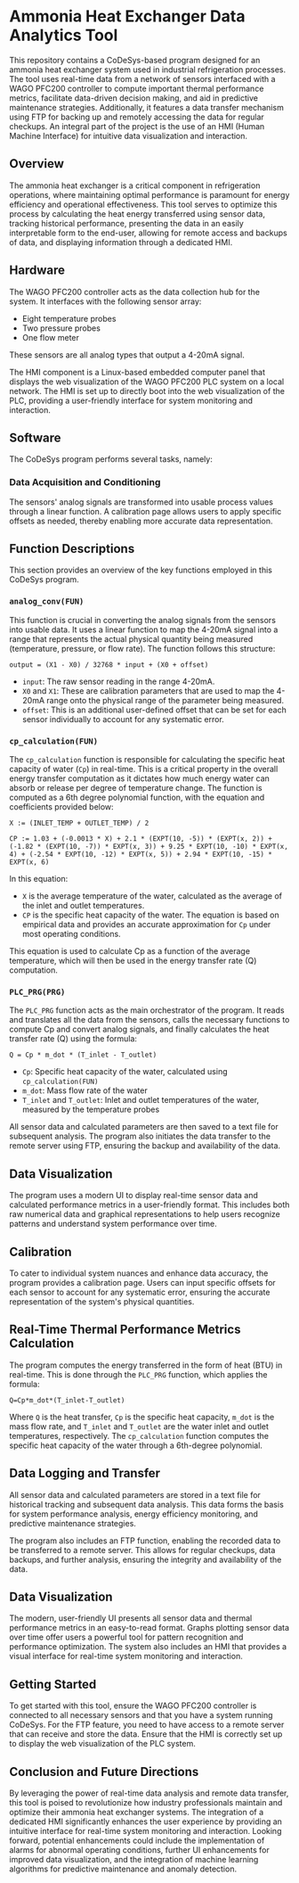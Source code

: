 # Ammonia Heat Exchanger Data Analytics Tool

This repository contains a CoDeSys-based program designed for an ammonia heat exchanger system used in industrial refrigeration processes. The tool uses real-time data from a network of sensors interfaced with a WAGO PFC200 controller to compute important thermal performance metrics, facilitate data-driven decision making, and aid in predictive maintenance strategies. Additionally, it features a data transfer mechanism using FTP for backing up and remotely accessing the data for regular checkups. An integral part of the project is the use of an HMI (Human Machine Interface) for intuitive data visualization and interaction.

## Overview

The ammonia heat exchanger is a critical component in refrigeration operations, where maintaining optimal performance is paramount for energy efficiency and operational effectiveness. This tool serves to optimize this process by calculating the heat energy transferred using sensor data, tracking historical performance, presenting the data in an easily interpretable form to the end-user, allowing for remote access and backups of data, and displaying information through a dedicated HMI.

## Hardware

The WAGO PFC200 controller acts as the data collection hub for the system. It interfaces with the following sensor array:
- Eight temperature probes
- Two pressure probes
- One flow meter

These sensors are all analog types that output a 4-20mA signal.

The HMI component is a Linux-based embedded computer panel that displays the web visualization of the WAGO PFC200 PLC system on a local network. The HMI is set up to directly boot into the web visualization of the PLC, providing a user-friendly interface for system monitoring and interaction.

## Software 

The CoDeSys program performs several tasks, namely:

### Data Acquisition and Conditioning

The sensors' analog signals are transformed into usable process values through a linear function. A calibration page allows users to apply specific offsets as needed, thereby enabling more accurate data representation.



## Function Descriptions

This section provides an overview of the key functions employed in this CoDeSys program.

### `analog_conv(FUN)`

This function is crucial in converting the analog signals from the sensors into usable data. It uses a linear function to map the 4-20mA signal into a range that represents the actual physical quantity being measured (temperature, pressure, or flow rate). The function follows this structure:

`output = (X1 - X0) / 32768 * input + (X0 + offset)`

- `input`: The raw sensor reading in the range 4-20mA.
- `X0` and `X1`: These are calibration parameters that are used to map the 4-20mA range onto the physical range of the parameter being measured.
- `offset`: This is an additional user-defined offset that can be set for each sensor individually to account for any systematic error.

### `cp_calculation(FUN)`

The `cp_calculation` function is responsible for calculating the specific heat capacity of water (`Cp`) in real-time. This is a critical property in the overall energy transfer computation as it dictates how much energy water can absorb or release per degree of temperature change. The function is computed as a 6th degree polynomial function, with the equation and coefficients provided below:

`X := (INLET_TEMP + OUTLET_TEMP) / 2`

`CP := 1.03 + (-0.0013 * X) + 2.1 * (EXPT(10, -5)) * (EXPT(x, 2)) + (-1.82 * (EXPT(10, -7)) * EXPT(x, 3)) + 9.25 * EXPT(10, -10) * EXPT(x, 4) + (-2.54 * EXPT(10, -12) * EXPT(x, 5)) + 2.94 * EXPT(10, -15) * EXPT(x, 6)`

In this equation:

- `X` is the average temperature of the water, calculated as the average of the inlet and outlet temperatures.
- `CP` is the specific heat capacity of the water. The equation is based on empirical data and provides an accurate approximation for `Cp` under most operating conditions.
  
This equation is used to calculate Cp as a function of the average temperature, which will then be used in the energy transfer rate (Q) computation.

### `PLC_PRG(PRG)`

The `PLC_PRG` function acts as the main orchestrator of the program. It reads and translates all the data from the sensors, calls the necessary functions to compute Cp and convert analog signals, and finally calculates the heat transfer rate (Q) using the formula:

`Q = Cp * m_dot * (T_inlet - T_outlet)`

- `Cp`: Specific heat capacity of the water, calculated using `cp_calculation(FUN)`
- `m_dot`: Mass flow rate of the water
- `T_inlet` and `T_outlet`: Inlet and outlet temperatures of the water, measured by the temperature probes

All sensor data and calculated parameters are then saved to a text file for subsequent analysis. The program also initiates the data transfer to the remote server using FTP, ensuring the backup and availability of the data.

## Data Visualization 

The program uses a modern UI to display real-time sensor data and calculated performance metrics in a user-friendly format. This includes both raw numerical data and graphical representations to help users recognize patterns and understand system performance over time.

## Calibration

To cater to individual system nuances and enhance data accuracy, the program provides a calibration page. Users can input specific offsets for each sensor to account for any systematic error, ensuring the accurate representation of the system's physical quantities.


## Real-Time Thermal Performance Metrics Calculation

The program computes the energy transferred in the form of heat (BTU) in real-time. This is done through the `PLC_PRG` function, which applies the formula:

`Q=Cp*m_dot*(T_inlet-T_outlet)`

Where `Q` is the heat transfer, `Cp` is the specific heat capacity, `m_dot` is the mass flow rate, and `T_inlet` and `T_outlet` are the water inlet and outlet temperatures, respectively. The `cp_calculation` function computes the specific heat capacity of the water through a 6th-degree polynomial.

## Data Logging and Transfer

All sensor data and calculated parameters are stored in a text file for historical tracking and subsequent data analysis. This data forms the basis for system performance analysis, energy efficiency monitoring, and predictive maintenance strategies.

The program also includes an FTP function, enabling the recorded data to be transferred to a remote server. This allows for regular checkups, data backups, and further analysis, ensuring the integrity and availability of the data.

## Data Visualization 

The modern, user-friendly UI presents all sensor data and thermal performance metrics in an easy-to-read format. Graphs plotting sensor data over time offer users a powerful tool for pattern recognition and performance optimization. The system also includes an HMI that provides a visual interface for real-time system monitoring and interaction.

## Getting Started

To get started with this tool, ensure the WAGO PFC200 controller is connected to all necessary sensors and that you have a system running CoDeSys. For the FTP feature, you need to have access to a remote server that can receive and store the data. Ensure that the HMI is correctly set up to display the web visualization of the PLC system.

## Conclusion and Future Directions

By leveraging the power of real-time data analysis and remote data transfer, this tool is poised to revolutionize how industry professionals maintain and optimize their ammonia heat exchanger systems. The integration of a dedicated HMI significantly enhances the user experience by providing an intuitive interface for real-time system monitoring and interaction. Looking forward, potential enhancements could include the implementation of alarms for abnormal operating conditions, further UI enhancements for improved data visualization, and the integration of machine learning algorithms for predictive maintenance and anomaly detection.
